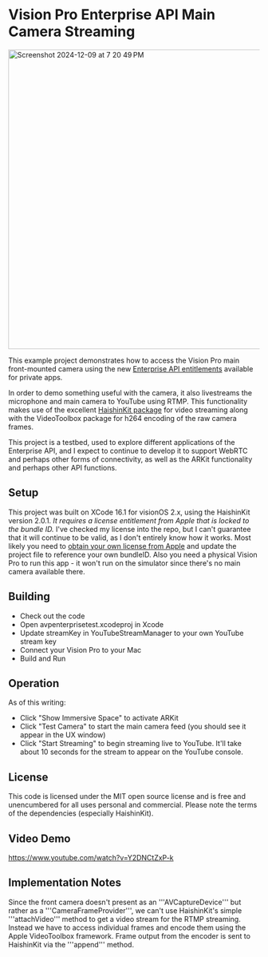 # Vision Pro Enterprise API Main Camera Streaming #
<img width="600" alt="Screenshot 2024-12-09 at 7 20 49 PM" src="https://github.com/user-attachments/assets/7f968cb4-f3cd-4c28-a48c-0cda82b17e0b">

This example project demonstrates how to access the Vision Pro main front-mounted camera using the new [Enterprise API entitlements](https://developer.apple.com/documentation/visionOS/building-spatial-experiences-for-business-apps-with-enterprise-apis) available for private apps. 

In order to demo something useful with the camera, it also livestreams the microphone and main camera to YouTube using RTMP. This functionality makes use of the excellent [HaishinKit package](https://github.com/shogo4405/HaishinKit.swift) for video streaming along with the VideoToolbox package for h264 encoding of the raw camera frames.

This project is a testbed, used to explore different applications of the Enterprise API, and I expect to continue to develop it to support WebRTC and perhaps other forms of connectivity, as well as the ARKit functionality and perhaps other API functions.

## Setup ##
This project was built on XCode 16.1 for visionOS 2.x, using the HaishinKit version 2.0.1. *It requires a license entitlement from Apple that is locked to the bundle ID.* I've checked my license into the repo, but I can't guarantee that it will continue to be valid, as I don't entirely know how it works. Most likely you need to [obtain your own license from Apple](https://developer.apple.com/go/?id=69613ca716fe11ef8ec848df370857f4) and update the project file to reference your own bundleID. Also you need a physical Vision Pro to run this app - it won't run on the simulator since there's no main camera available there.

## Building ##
- Check out the code
- Open avpenterprisetest.xcodeproj in Xcode
- Update streamKey in YouTubeStreamManager to your own YouTube stream key
- Connect your Vision Pro to your Mac
- Build and Run

## Operation ##
As of this writing:
- Click "Show Immersive Space" to activate ARKit
- Click "Test Camera" to start the main camera feed (you should see it appear in the UX window)
- Click "Start Streaming" to begin streaming live to YouTube. It'll take about 10 seconds for the stream to appear on the YouTube console.

## License ##
This code is licensed under the MIT open source license and is free and unencumbered for all uses personal and commercial. Please note the terms of the dependencies (especially HaishinKit).

## Video Demo ##
https://www.youtube.com/watch?v=Y2DNCtZxP-k

## Implementation Notes ##
Since the front camera doesn't present as an '''AVCaptureDevice''' but rather as a '''CameraFrameProvider''', we can't use HaishinKit's simple '''attachVideo''' method to get a video stream for the RTMP streaming. Instead we have to access individual frames and encode them using the Apple VideoToolbox framework. Frame output from the encoder is sent to HaishinKit via the '''append''' method.

